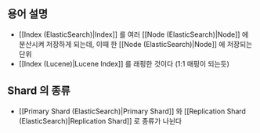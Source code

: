 ## 용어 설명

- [[Index (ElasticSearch)|Index]] 를 여러 [[Node (ElasticSearch)|Node]] 에 분산시켜 저장하게 되는데, 이때 한 [[Node (ElasticSearch)|Node]] 에 저장되는 단위
- [[Index (Lucene)|Lucene Index]] 를 래핑한 것이다 (1:1 매핑이 되는듯)

## Shard 의 종류

- [[Primary Shard (ElasticSearch)|Primary Shard]] 와 [[Replication Shard (ElasticSearch)|Replication Shard]] 로 종류가 나뉜다